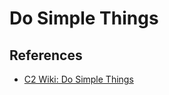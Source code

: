 # Do Simple Things

## References

* [C2 Wiki: Do Simple Things](https://c2.com/cgi/wiki?DoSimpleThings)
